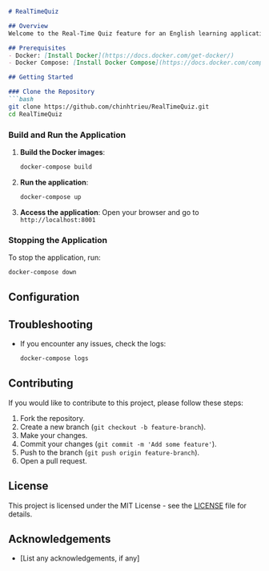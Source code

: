 ```markdown
# RealTimeQuiz

## Overview
Welcome to the Real-Time Quiz feature for an English learning application. This feature will allow users to answer questions in real-time, compete with others, and see their scores updated live on a leaderboard.

## Prerequisites
- Docker: [Install Docker](https://docs.docker.com/get-docker/)
- Docker Compose: [Install Docker Compose](https://docs.docker.com/compose/install/)

## Getting Started

### Clone the Repository
```bash
git clone https://github.com/chinhtrieu/RealTimeQuiz.git
cd RealTimeQuiz
```

### Build and Run the Application
1. **Build the Docker images**:
    ```bash
    docker-compose build
    ```

2. **Run the application**:
    ```bash
    docker-compose up
    ```

3. **Access the application**:
    Open your browser and go to `http://localhost:8001`

### Stopping the Application
To stop the application, run:
```bash
docker-compose down
```

## Configuration

## Troubleshooting
- If you encounter any issues, check the logs:
    ```bash
    docker-compose logs
    ```

## Contributing
If you would like to contribute to this project, please follow these steps:
1. Fork the repository.
2. Create a new branch (`git checkout -b feature-branch`).
3. Make your changes.
4. Commit your changes (`git commit -m 'Add some feature'`).
5. Push to the branch (`git push origin feature-branch`).
6. Open a pull request.

## License
This project is licensed under the MIT License - see the [LICENSE](LICENSE) file for details.

## Acknowledgements
- [List any acknowledgements, if any]
```


